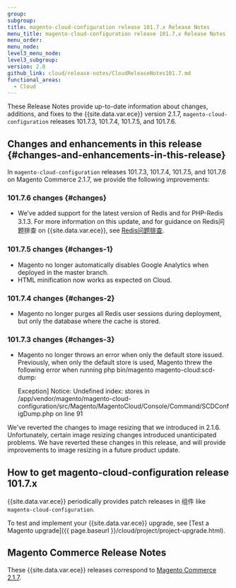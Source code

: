 ```yaml
---
group:
subgroup:
title: magento-cloud-configuration release 101.7.x Release Notes
menu_title: magento-cloud-configuration release 101.7.x Release Notes
menu_order:
menu_node:
level3_menu_node:
level3_subgroup:
version: 2.0
github_link: cloud/release-notes/CloudReleaseNotes101.7.md
functional_areas:
  - Cloud
---
```


These Release Notes provide up-to-date information about changes, additions, and fixes to the {{site.data.var.ece}} version 2.1.7, `magento-cloud-configuration` releases 101.7.3, 101.7.4, 101.7.5, and 101.7.6.

## Changes and enhancements in this release {#changes-and-enhancements-in-this-release}

In `magento-cloud-configuration` releases 101.7.3, 101.7.4, 101.7.5, and 101.7.6 on Magento Commerce 2.1.7, we provide the following improvements:

### 101.7.6 changes {#changes}

* We’ve added support for the latest version of Redis and for PHP-Redis 3.1.3. For more information on this update, and for guidance on Redis问题排查 on {{site.data.var.ece}}, see [Redis问题排查](http://devdocs.magento.com/guides/v2.0/cloud/trouble/redis-troubleshooting.html).

### 101.7.5 changes {#changes-1}

* Magento no longer automatically disables Google Analytics when deployed in the master branch.
* HTML minification now works as expected on Cloud.

### 101.7.4 changes {#changes-2}

* Magento no longer purges all Redis user sessions during deployment, but only the database where the cache is stored.

### 101.7.3 changes {#changes-3}

* Magento no longer throws an error when only the default store issued. Previously, when only the default store is used, Magento threw the following error when running php bin/magento magento-cloud:scd-dump:

    Exception]
    	Notice: Undefined index: stores in /app/vendor/magento/magento-cloud-configuration/src/Magento/MagentoCloud/Console/Command/SCDConfigDump.php on line 91

<div class="bs-callout bs-callout-info" id="info" markdown="1">
We've reverted the changes to image resizing that we introduced in 2.1.6. Unfortunately, certain image resizing changes introduced unanticipated problems. We have reverted these changes in this release, and will provide improvements to image resizing in a future product update.
</div>

## How to get magento-cloud-configuration release 101.7.x

{{site.data.var.ece}} periodically provides patch releases in 组件 like `magento-cloud-configuration`.

To test and implement your {{site.data.var.ece}} upgrade, see [Test a Magento upgrade]({{ page.baseurl }}/cloud/project/project-upgrade.html).

## Magento Commerce Release Notes

These {{site.data.var.ece}} releases correspond to [Magento Commerce 2.1.7](http://devdocs.magento.com/guides/v2.1/release-notes/ReleaseNotes2.1.7EE.html).
